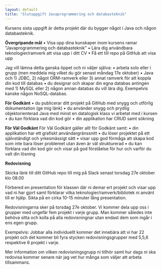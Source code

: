 ```yaml
---
layout: default
title: "Slutuppgift Javaprogrammering och databasteknik"
---
```


Kursens sista uppgift är detta projekt där du bygger något i Java och någon databasteknik. 



**Övergripande mål**
  •	Visa upp dina kunskaper inom kursens ramar "Javaprogrammering och databasteknik" 
  •	Lära dig användbara teknologier/ramverk att visa upp i ditt CV 
  •	Få ett till repo på GitHub att visa upp


Jag vill lämna detta ganska öppet och ni väljer själva: 
  •	arbeta solo eller i grupp (men meddela mig vilket du gör senast måndag 17e oktober) 
  •	Java och 1) JDBC, 2) något ORM-ramverk eller 3) annat ramverk för att koppla din kod till databas 
  •	du designar och skapar din egna databas antingen med 1) MySQL eller 2) någon annan databas du vill lära dig. Exempelvis kanske någon NoSQL-databas. 

**För Godkänt**
  •	du publicerar ditt projekt på GitHub med snygg och utförlig dokumentation (ge mig länk) 
  •	du använder snygg och prydlig objektorienterad Java med minst en datalogisk klass vi arbetat med i kursen 
  •	du kan förklara vad din kod gör 
  •	din applikation har CRUD samt sökning 

**För Väl Godkänt**
För Väl Godkänt gäller allt för Godkänt samt: 
  •	din applikation har ett grafiskt användargränssnitt
  •	du löser projektet på ett självständigt och yrkesmässigt sätt 
  •	visar upp god förmåga att skapa kod som inte bara löser problemet utan även är väl strukturerad 
  • du kan förklara vad din kod gör och visar på god förståelse för hur och varför du valt din lösning 

**Redovisning**

Skicka länk till ditt GitHub repo till mig på Slack senast torsdag 27e oktober klo 08.00

Förbered en presentation för klassen där ni demar ert projekt och visar upp vad ni har gjort samt förklarar vilka teknologier/ramverk/bibliotek ni använt till er hjälp. Sikta på en cirka 10-15 minuter lång presentation.

Redovisningarna sker på torsdag 27e oktober. Vi kommer dela upp oss i grupper med ungefär fem projekt i varje grupp. Man kommer således inte behöva sitta och kolla på alla redovisningnar utan endast dem som ingår i ens egen grupp. 

Exempelvis: 
Jobbar alla individuellt kommer det innebära att vi har 22 projekt och det kommer bli fyra stycken redovisningsgrupper med 5,5,6 respektive 6 projekt i varje. 

Mer information om vilken redovisningsgrupp ni tillhör samt hur dags ni ska redovisa kommer senare när jag vet hur många som väljer att arbeta tillsammans.




